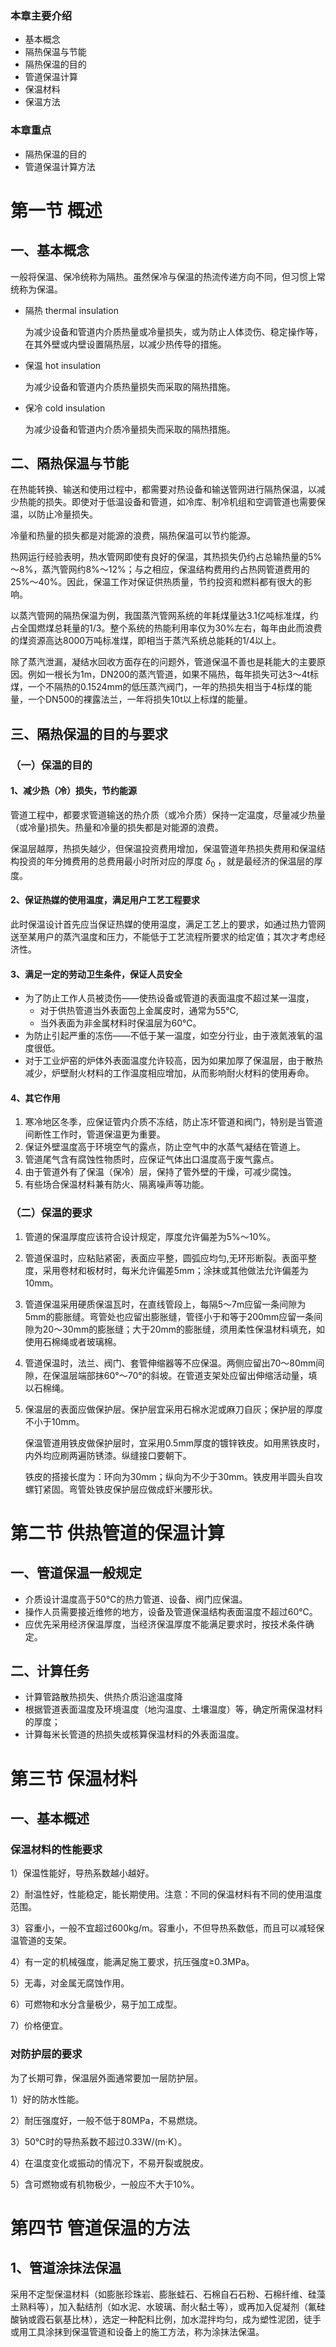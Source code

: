 ### 本章主要介绍

* 基本概念
* 隔热保温与节能
* 隔热保温的目的
* 管道保温计算
* 保温材料
* 保温方法

### 本章重点

* 隔热保温的目的
* 管道保温计算方法

# 第一节 概述

## 一、基本概念

一般将保温、保冷统称为隔热。虽然保冷与保温的热流传递方向不同，但习惯上常统称为保温。

* 隔热 thermal insulation

  为减少设备和管道内介质热量或冷量损失，或为防止人体烫伤、稳定操作等，在其外壁或内壁设置隔热层，以减少热传导的措施。

* 保温 hot insulation

  为减少设备和管道内介质热量损失而采取的隔热措施。

* 保冷 cold insulation

  为减少设备和管道内介质冷量损失而采取的隔热措施。

## 二、隔热保温与节能

在热能转换、输送和使用过程中，都需要对热设备和输送管网进行隔热保温，以减少热能的损失。即使对于低温设备和管道，如冷库、制冷机组和空调管道也需要保温，以防止冷量损失。

冷量和热量的损失都是对能源的浪费，隔热保温可以节约能源。

热网运行经验表明，热水管网即使有良好的保温，其热损失仍约占总输热量的5%～8%，蒸汽管网约8%～12%；与之相应，保温结构费用约占热网管道费用的25%～40%。因此，保温工作对保证供热质量，节约投资和燃料都有很大的影响。

以蒸汽管网的隔热保温为例，我国蒸汽管网系统的年耗煤量达3.1亿吨标准煤，约占全国燃煤总耗量的1/3。整个系统的热能利用率仅为30%左右，每年由此而浪费的煤资源高达8000万吨标准煤，即相当于蒸汽系统总能耗的1/4以上。

除了蒸汽泄漏，凝结水回收方面存在的问题外，管道保温不善也是耗能大的主要原因。例如一根长为1m，DN200的蒸汽管道，如果不隔热，每年损失可达3～4t标煤，一个不隔热的0.1524mm的低压蒸汽阀门，一年的热损失相当于4标煤的能量，一个DN500的裸露法兰，一年将损失10t以上标煤的能量。

## 三、隔热保温的目的与要求

### （一）保温的目的

#### 1、减少热（冷）损失，节约能源

管道工程中，都要求管道输送的热介质（或冷介质）保持一定温度，尽量减少热量（或冷量)损失。热量和冷量的损失都是对能源的浪费。

保温层越厚，热损失越少，但保温投资费用增加，保温管道年热损失费用和保温结构投资的年分摊费用的总费用最小时所对应的厚度 $\delta_0$ ，就是最经济的保温层的厚度。

#### 2、保证热媒的使用温度，满足用户工艺工程要求

此时保温设计首先应当保证热媒的使用温度，满足工艺上的要求，如通过热力管网送至某用户的蒸汽温度和压力，不能低于工艺流程所要求的给定值；其次才考虑经济性。

#### 3、满足一定的劳动卫生条件，保证人员安全

* 为了防止工作人员被烫伤——使热设备或管道的表面温度不超过某一温度，
  * 对于供热管道当外表面包上金属皮时，通常为55℃,
  * 当外表面为非金属材料时保温层为60℃。
* 为防止引起严重的冻伤——不低于某一温度，如空分行业，由于液氮液氧的温度很低。
* 对于工业炉窑的炉体外表面温度允许较高，因为如果加厚了保温层，由于散热减少，炉壁耐火材料的工作温度相应增加，从而影响耐火材料的使用寿命。

#### 4、其它作用

1. 寒冷地区冬季，应保证管内介质不冻结，防止冻坏管道和阀门，特别是当管道间断性工作时，管道保温更为重要。
2. 保证外壁温度高于环境空气的露点，防止空气中的水蒸气凝结在管道上。
3. 管道尾气含有腐蚀性物质时，应保证气体出口温度高于废气露点。
4. 由于管道外有了保温（保冷）层，保持了管外壁的干燥，可减少腐蚀。
5. 有些场合保温材料兼有防火、隔离噪声等功能。

### （二）保温的要求

1. 管道的保温厚度应该符合设计规定，厚度允许偏差为5%～10%。

2. 管道保温时，应粘贴紧密，表面应平整，圆弧应均匀,无环形断裂。表面平整度，采用卷材和板材时，每米允许偏差5mm；涂抹或其他做法允许偏差为10mm。

3. 管道保温采用硬质保温瓦时，在直线管段上，每隔5～7m应留一条间隙为5mm的膨胀缝。弯管处也应留出膨胀缝，管径小于和等于200mm应留一条间隙为20～30mm的膨胀缝；大于20mm的膨胀缝，须用柔性保温材料填充，如使用石棉绳或者玻璃棉。

4. 管道保温时，法兰、阀门、套管伸缩器等不应保温。两侧应留出70～80mm间隙，在保温层端部抹60°～70°的斜坡。在管道支架处应留出伸缩活动量，填以石棉绳。

5. 保温层的表面应做保护层。保护层宜采用石棉水泥或麻刀自灰；保护层的厚度不小于10mm。

   保温管道用铁皮做保护层时，宜采用0.5mm厚度的镀锌铁皮。如用黑铁皮时，内外均应刷两遍防锈漆。纵缝接口要朝下。

   铁皮的搭接长度为：环向为30mm；纵向为不少于30mm。铁皮用半圆头自攻螺钉紧固。弯管处铁皮保护层应做成虾米腰形状。

# 第二节 供热管道的保温计算

## 一、管道保温一般规定

* 介质设计温度高于50℃的热力管道、设备、阀门应保温。
* 操作人员需要接近维修的地方，设备及管道保温结构表面温度不超过60℃。
* 应优先采用经济保温厚度，当经济保温厚度不能满足要求时，按技术条件确定。

## 二、计算任务

* 计算管路散热损失、供热介质沿途温度降
* 根据管道表面温度及环境温度（地沟温度、土壤温度）等，确定所需保温材料的厚度；
* 计算每米长管道的热损失或核算保温材料的外表面温度。

# 第三节 保温材料

## 一、基本概述

### 保温材料的性能要求

1）保温性能好，导热系数越小越好。

2）耐温性好，性能稳定，能长期使用。注意：不同的保温材料有不同的使用温度范围。

3）容重小，一般不宜超过600kg/m。容重小，不但导热系数低，而且可以减轻保温管道的支架。

4）有一定的机械强度，能满足施工要求，抗压强度≥0.3MPa。

5）无毒，对金属无腐蚀作用。

6）可燃物和水分含量极少，易于加工成型。

7）价格便宜。

### 对防护层的要求

为了长期可靠，保温层外面通常要加一层防护层。

1）好的防水性能。

2）耐压强度好，一般不低于80MPa，不易燃烧。

3）50℃时的导热系数不超过0.33W/(m·K）。

4）在温度变化或振动的情况下，不易开裂或脱皮。

5）含可燃物或有机物极少，一般应不大于10%。

# 第四节 管道保温的方法

## 1、管道涂抹法保温

采用不定型保温材料（如膨胀珍珠岩、膨胀蛙石、石棉自石石粉、石棉纤维、硅藻土熟料等），加入黏结剂（如水泥、水玻璃、耐火黏土等），或再加入促凝剂（氟硅酸钠或霞石氨基比林），选定一种配料比例，加水混拌均匀，成为塑性泥团，徒手或用工具涂抹到保温管道和设备上的施工方法，称为涂抹法保温。